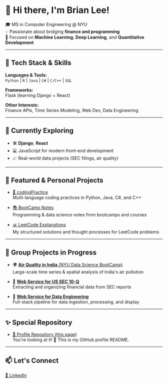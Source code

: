 # 👋 Hi there, I'm Brian Lee!

🎓 MS in Computer Engineering @ NYU  
💡 Passionate about bridging **finance and programming**  
🧠 Focused on **Machine Learning**, **Deep Learning**, and **Quantitative Development**

---

## 💼 Tech Stack & Skills

**Languages & Tools:**  
`Python` | `R` | `Java` | `C#` | `C/C++` | `SQL`  

**Frameworks:**  
Flask (learning Django + React)  

**Other Interests:**  
Finance APIs, Time Series Modeling, Web Dev, Data Engineering

---

## 🚀 Currently Exploring

- 🛠️ **Django**, **React**
- 💻 JavaScript for modern front-end development
- 📈 Real-world data projects (SEC filings, air quality)

---

## 📌 Featured & Personal Projects

- [🧠 codingPractice](https://github.com/BrianLee11/codingPractice)  
  Multi-language coding practices in Python, Java, C#, and C++

- [📚 BootCamp Notes](https://github.com/BrianLee11/BootCamp)  
  Programming & data science notes from bootcamps and courses

- [📊 LeetCode Explanations](https://github.com/BrianLee11/LeetCode)  
  My structured solutions and thought processes for LeetCode problems

---

## 🤝 Group Projects in Progress

- 🌍 [**Air Quality in India** (NYU Data Science BootCamp)](https://github.com/BrianLee11/NYU_DS_group_project)  
  Large-scale time series & spatial analysis of India's air pollution

- 🧾 [**Web Service for US SEC 10-Q**](https://github.com/BrianLee11/accountingApp)  
  Extracting and organizing financial data from SEC reports

- 🧱 [**Web Service for Data Engineering**](https://github.com/BrianLee11/DataScienceWebsite)  
  Full-stack pipeline for data ingestion, processing, and display

---

## ✨ Special Repository

- [🌟 Profile Repository (this page)](https://github.com/BrianLee11/BrianLee11)  
  You're looking at it! 👀 This is my GitHub profile README.

---

## 📫 Let's Connect

[🔗 LinkedIn](https://www.linkedin.com/in/brian-jonghoon-lee-frm-caia-a96438199/)

